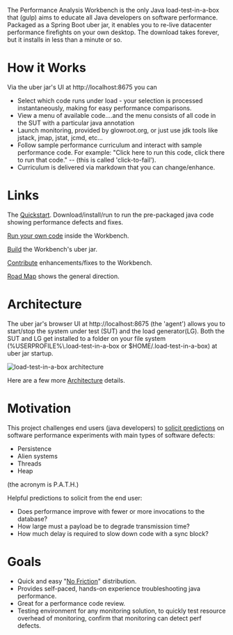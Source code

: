 The Performance Analysis Workbench is the only Java load-test-in-a-box that (gulp) aims to educate all Java developers on software performance.
Packaged as a Spring Boot uber jar, it enables you to re-live datacenter performance firefights on your own desktop.  The download takes forever, but it installs in less than a minute or so.

# How it Works
Via the uber jar's UI at http://localhost:8675 you can 
* Select which code runs under load - your selection is processed instantaneously, making for easy performance comparisons.  
* View a menu of available code....and the menu consists of all code in the SUT with a particular java annotation
* Launch monitoring, provided by glowroot.org, or just use jdk tools like jstack, jmap, jstat, jcmd, etc...
* Follow sample performance curriculum and interact with sample performance code.  For example:  "Click here to run this code, click there to run that code." -- (this is called 'click-to-fail').
* Curriculum is delivered via markdown that you can change/enhance.

# Links

The [Quickstart](https://github.com/eostermueller/performanceAnalysisWorkbench/wiki/Quickstart). Download/install/run to run the pre-packaged java code showing performance defects and fixes.

[Run your own code](https://github.com/eostermueller/performanceAnalysisWorkbench/wiki/Run-Your-Own-Code) inside the Workbench.

[Build](https://github.com/eostermueller/performanceAnalysisWorkbench/wiki/Build) the Workbench's uber jar.

[Contribute](https://github.com/eostermueller/performanceAnalysisWorkbench/wiki/Contributing) enhancements/fixes to the Workbench.

[Road Map](https://github.com/eostermueller/performanceAnalysisWorkbench/wiki/Road-Map) shows the general direction.

# Architecture
The uber jar's browser UI at http://localhost:8675 (the 'agent') allows you to start/stop the system under test (SUT) and the load generator(LG).  Both the SUT and LG get installed to a folder on your file system (%USERPROFILE%\\.load-test-in-a-box or $HOME/.load-test-in-a-box) at uber jar startup.

![load-test-in-a-box architecture](https://user-images.githubusercontent.com/175773/204170426-54f26911-f35b-49db-9dcb-8f6183dfe8c9.jpg)

Here are a few more [Architecture](https://github.com/eostermueller/performanceAnalysisWorkbench/wiki/Architecture) details.


# Motivation
This project challenges end users (java developers) to [solicit predictions](https://blog.upperlinecode.com/stop-teaching-code-a1039983b39) on software performance experiments with main types of software defects:  
 * Persistence
 * Alien systems
 * Threads
 * Heap

(the acronym is P.A.T.H.)

 Helpful predictions to solicit from the end user:

 * Does performance improve with fewer or more invocations to the database?
 * How large must a payload be to degrade transmission time?
 * How much delay is required to slow down code with a sync block?

# Goals
* Quick and easy "[No Friction](https://github.com/eostermueller/snail4j/wiki/No-Friction-Distribution)" distribution.
* Provides self-paced, hands-on experience troubleshooting java performance.
* Great for a performance code review.
* Testing environment for any monitoring solution, to quickly test resource overhead of monitoring, confirm that monitoring can detect perf defects.

